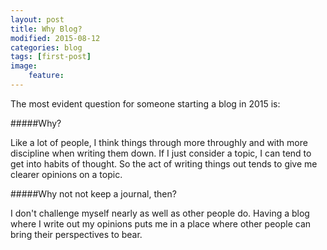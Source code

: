 ```yaml
---
layout: post
title: Why Blog?
modified: 2015-08-12
categories: blog
tags: [first-post]
image:
    feature:
---
```


The most evident question for someone starting a blog in 2015 is: 

#####Why?

Like a lot of people, I think things through more throughly and with more discipline when writing them down. If I just consider a topic, I can tend to get into habits of thought. So the act of writing things out tends to give me clearer opinions on a topic.

#####Why not not keep a journal, then?

I don't challenge myself nearly as well as other people do. Having a blog where I write out my opinions puts me in a place where other people can bring their perspectives to bear.
